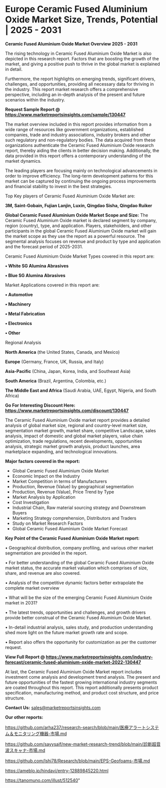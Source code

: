 # Europe Ceramic Fused Aluminium Oxide Market Size, Trends, Potential | 2025 - 2031

<Strong> Ceramic Fused Aluminium Oxide Market Overview 2025 - 2031</strong>

The rising technology in Ceramic Fused Aluminium Oxide Market is also depicted in this research report. Factors that are boosting the growth of the market, and giving a positive push to thrive in the global market is explained in detail.

Furthermore, the report highlights on emerging trends, significant drivers, challenges, and opportunities, providing all necessary data for thriving in the industry. This report market research offers a comprehensive perspective, including an in-depth analysis of the present and future scenarios within the industry.

<strong>Request Sample Report @ <a href=https://www.marketreportsinsights.com/sample/130447>https://www.marketreportsinsights.com/sample/130447</a></strong>

The market overview included in this report provides information from a wide range of resources like government organizations, established companies, trade and industry associations, industry brokers and other such regulatory and non-regulatory bodies. The data acquired from these organizations authenticate the Ceramic Fused Aluminium Oxide research report, thereby aiding the clients in better decision making. Additionally, the data provided in this report offers a contemporary understanding of the market dynamics.

The leading players are focusing mainly on technological advancements in order to improve efficiency. The long-term development patterns for this market can be captured by continuing the ongoing process improvements and financial stability to invest in the best strategies.

Top Key players of Ceramic Fused Aluminium Oxide Market are:

<strong>3M, Saint-Gobain, Fujian Lanjin, Luxin, Qingdao Sisha, Qingdao Ruiker</strong>

<strong><b>Global Ceramic Fused Aluminium Oxide Market Scope and Size:</b></strong>
The Ceramic Fused Aluminium Oxide market is declared segment by company, region (country), type, and application. Players, stakeholders, and other participants in the global Ceramic Fused Aluminium Oxide market will gain the market scope as they use the report as a powerful resource. The segmental analysis focuses on revenue and product by type and application and the forecast period of 2025-2031.

Ceramic Fused Aluminium Oxide Market Types covered in this report are:

<strong>• White SG Alumina Abrasives

• Blue SG Alumina Abrasives</strong>

Market Applications covered in this report are:

<strong>• Automotive

• Machinery

• Metal Fabrication

• Electronics

• Other</strong> 

Regional Analysis

<strong>North America</strong> (the United States, Canada, and Mexico)

<strong>Europe</strong> (Germany, France, UK, Russia, and Italy)

<strong>Asia-Pacific</strong> (China, Japan, Korea, India, and Southeast Asia)

<strong>South America</strong> (Brazil, Argentina, Colombia, etc.)

<strong>The Middle East and Africa</strong> (Saudi Arabia, UAE, Egypt, Nigeria, and South Africa)

<strong>Go For Interesting Discount Here: <a href=https://www.marketreportsinsights.com/discount/130447>https://www.marketreportsinsights.com/discount/130447</a></strong>

The Ceramic Fused Aluminium Oxide market report provides a detailed analysis of global market size, regional and country-level market size, segmentation market growth, market share, competitive Landscape, sales analysis, impact of domestic and global market players, value chain optimization, trade regulations, recent developments, opportunities analysis, strategic market growth analysis, product launches, area marketplace expanding, and technological innovations.

<strong><b>Major factors covered in the report:</b></strong>
<ul>
  <li>Global Ceramic Fused Aluminium Oxide Market </li>
  <li>Economic Impact on the Industry</li>
  <li>Market Competition in terms of Manufacturers</li>
  <li>Production, Revenue (Value) by geographical segmentation</li>
  <li>Production, Revenue (Value), Price Trend by Type</li>
  <li>Market Analysis by Application</li>
  <li>Cost Investigation</li>
  <li>Industrial Chain, Raw material sourcing strategy and Downstream Buyers</li>
  <li>Marketing Strategy comprehension, Distributors and Traders</li>
  <li>Study on Market Research Factors</li>
  <li>Global Ceramic Fused Aluminium Oxide Market Forecast</li>
</ul>

<strong><b>Key Point of the Ceramic Fused Aluminium Oxide Market report:</b></strong>

• Geographical distribution, company profiling, and various other market segmentation are provided in the report.

• For better understanding of the global Ceramic Fused Aluminium Oxide market status, the accurate market valuation which comprises of size, share, and revenue are also covered.

• Analysis of the competitive dynamic factors better extrapolate the complete market overview

• What will be the size of the emerging Ceramic Fused Aluminium Oxide market in 2031?

• The latest trends, opportunities and challenges, and growth drivers provide better construal of the Ceramic Fused Aluminium Oxide Market.

• In-detail industrial analysis, sales study, and production understanding shed more light on the future market growth rate and scope.

• Report also offers the opportunity for customization as per the customer request.

<strong><b>View Full Report @ <a href=https://www.marketreportsinsights.com/industry-forecast/ceramic-fused-aluminium-oxide-market-2022-130447>https://www.marketreportsinsights.com/industry-forecast/ceramic-fused-aluminium-oxide-market-2022-130447</a></b></strong>


At last, the Ceramic Fused Aluminium Oxide Market report includes investment come analysis and development trend analysis. The present and future opportunities of the fastest growing international industry segments are coated throughout this report. This report additionally presents product specification, manufacturing method, and product cost structure, and price structure.

<strong>Contact Us:</strong>
sales@marketreportsinsights.com

<strong>Our other reports:</strong>

<a href=https://github.com/arha237/research-search/blob/main/医療アラートシステム＆モニタリング機器-市場.md>https://github.com/arha237/research-search/blob/main/医療アラートシステム＆モニタリング機器-市場.md</a>

<a href=https://github.com/sayysaif/new-market-research-trend/blob/main/診断超音波スキャナ-市場.md>https://github.com/sayysaif/new-market-research-trend/blob/main/診断超音波スキャナ-市場.md</a>

<a href=https://github.com/Ishi78/Research/blob/main/EPS-Geofoams-市場.md>https://github.com/Ishi78/Research/blob/main/EPS-Geofoams-市場.md</a>

<a href=https://ameblo.jp/hindavi/entry-12889845220.html>https://ameblo.jp/hindavi/entry-12889845220.html</a>

<a href=https://tanomuno.com/illust/512540>https://tanomuno.com/illust/512540</a>"

